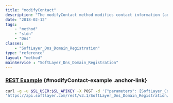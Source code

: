 ```yaml
---
title: "modifyContact"
description: "The modifyContact method modifies contact information (admin, billing, owner, technical) for a domain. "
date: "2018-02-12"
tags:
    - "method"
    - "sldn"
    - "Dns"
classes:
    - "SoftLayer_Dns_Domain_Registration"
type: "reference"
layout: "method"
mainService : "SoftLayer_Dns_Domain_Registration"
---
```


### [REST Example](#modifyContact-example) <a href="/article/rest/"><i class="fas fa-question"></i></a> {#modifyContact-example .anchor-link} 
```bash
curl -g -u $SL_USER:$SL_APIKEY -X POST -d '{"parameters": [SoftLayer_Container_Dns_Domain_Registration_Contact]}' \
'https://api.softlayer.com/rest/v3.1/SoftLayer_Dns_Domain_Registration/{SoftLayer_Dns_Domain_RegistrationID}/modifyContact'
```
